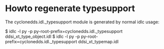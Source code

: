 # Howto regenerate typesupport

The cyclonedds.idl._typesupport module is generated by normal idlc usage:

$ idlc -l py -p py-root-prefix=cyclonedds.idl._typesupport ddsi_xt_type_object.idl
$ idlc -l py -p py-root-prefix=cyclonedds.idl._typesupport ddsi_xt_typemap.idl
